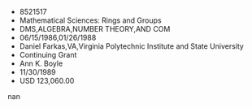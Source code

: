 
* 8521517
* Mathematical Sciences: Rings and Groups
* DMS,ALGEBRA,NUMBER THEORY,AND COM
* 06/15/1986,01/26/1988
* Daniel Farkas,VA,Virginia Polytechnic Institute and State University
* Continuing Grant
* Ann K. Boyle
* 11/30/1989
* USD 123,060.00

nan
